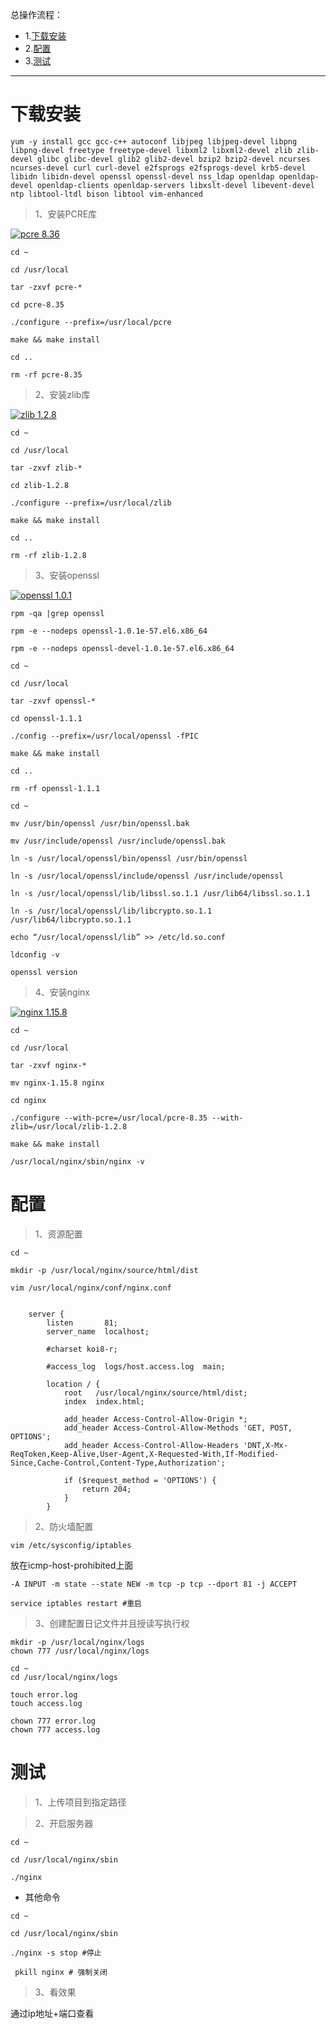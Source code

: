总操作流程：
- 1.[下载安装](#Nginx-01)
- 2.[配置](#Nginx-02)
- 3.[测试](#Nginx-03)

***

# 下载安装

```shell
yum -y install gcc gcc-c++ autoconf libjpeg libjpeg-devel libpng libpng-devel freetype freetype-devel libxml2 libxml2-devel zlib zlib-devel glibc glibc-devel glib2 glib2-devel bzip2 bzip2-devel ncurses ncurses-devel curl curl-devel e2fsprogs e2fsprogs-devel krb5-devel libidn libidn-devel openssl openssl-devel nss_ldap openldap openldap-devel openldap-clients openldap-servers libxslt-devel libevent-devel ntp libtool-ltdl bison libtool vim-enhanced 
```

> 1、安装PCRE库

[![](https://img.shields.io/badge/pcre-8.36-green.svg "pcre 8.36")](https://pan.baidu.com/s/1JHv_Hl-8SPWbpghayqgZyw)

```shell
cd ~ 

cd /usr/local

tar -zxvf pcre-*

cd pcre-8.35

./configure --prefix=/usr/local/pcre

make && make install

cd ..

rm -rf pcre-8.35
```

> 2、安装zlib库

[![](https://img.shields.io/badge/zlib-1.2.8-green.svg "zlib 1.2.8")](https://pan.baidu.com/s/1fifNwLYSFjMmfoC2bPjuvg)

```shell
cd ~ 

cd /usr/local

tar -zxvf zlib-*

cd zlib-1.2.8

./configure --prefix=/usr/local/zlib

make && make install

cd ..

rm -rf zlib-1.2.8
```

> 3、安装openssl

[![](https://img.shields.io/badge/openssl-1.0.1-green.svg "openssl 1.0.1")](https://pan.baidu.com/s/1byGEoY7wTBfVchWT69djeA)

```shell
rpm -qa |grep openssl

rpm -e --nodeps openssl-1.0.1e-57.el6.x86_64

rpm -e --nodeps openssl-devel-1.0.1e-57.el6.x86_64

cd ~ 

cd /usr/local

tar -zxvf openssl-*

cd openssl-1.1.1

./config --prefix=/usr/local/openssl -fPIC

make && make install

cd ..

rm -rf openssl-1.1.1

cd ~

mv /usr/bin/openssl /usr/bin/openssl.bak

mv /usr/include/openssl /usr/include/openssl.bak

ln -s /usr/local/openssl/bin/openssl /usr/bin/openssl
 
ln -s /usr/local/openssl/include/openssl /usr/include/openssl

ln -s /usr/local/openssl/lib/libssl.so.1.1 /usr/lib64/libssl.so.1.1

ln -s /usr/local/openssl/lib/libcrypto.so.1.1 /usr/lib64/libcrypto.so.1.1

echo “/usr/local/openssl/lib” >> /etc/ld.so.conf
 
ldconfig -v

openssl version
```

> 4、安装nginx

[![](https://img.shields.io/badge/nginx-1.15.8-green.svg "nginx 1.15.8")](https://pan.baidu.com/s/127WhEf1xIMF3hsrzYs9KXg)

```shell
cd ~ 

cd /usr/local

tar -zxvf nginx-*

mv nginx-1.15.8 nginx

cd nginx

./configure --with-pcre=/usr/local/pcre-8.35 --with-zlib=/usr/local/zlib-1.2.8

make && make install

/usr/local/nginx/sbin/nginx -v
```

# 配置

> 1、资源配置

```
cd ~ 

mkdir -p /usr/local/nginx/source/html/dist

vim /usr/local/nginx/conf/nginx.conf


```

```
    server {
        listen       81;
        server_name  localhost;

        #charset koi8-r;

        #access_log  logs/host.access.log  main;

        location / {
            root   /usr/local/nginx/source/html/dist;
            index  index.html;

            add_header Access-Control-Allow-Origin *;
            add_header Access-Control-Allow-Methods 'GET, POST, OPTIONS';
            add_header Access-Control-Allow-Headers 'DNT,X-Mx-ReqToken,Keep-Alive,User-Agent,X-Requested-With,If-Modified-Since,Cache-Control,Content-Type,Authorization';

            if ($request_method = 'OPTIONS') {
                return 204;
            }
        }
```

> 2、防火墙配置

```shell
vim /etc/sysconfig/iptables
```

放在icmp-host-prohibited上面

```shell
-A INPUT -m state --state NEW -m tcp -p tcp --dport 81 -j ACCEPT
```

```shell
service iptables restart #重启
```

>3、创建配置日记文件并且授读写执行权
```
mkdir -p /usr/local/nginx/logs
chown 777 /usr/local/nginx/logs

cd ~
cd /usr/local/nginx/logs

touch error.log
touch access.log

chown 777 error.log
chown 777 access.log

```

# 测试

> 1、上传项目到指定路径

> 2、开启服务器

```
cd ~

cd /usr/local/nginx/sbin

./nginx
```

- 其他命令
```
cd ~

cd /usr/local/nginx/sbin

./nginx -s stop #停止

 pkill nginx # 强制关闭

```

> 3、看效果

通过ip地址+端口查看
